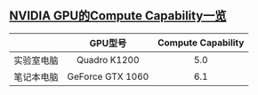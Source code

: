 ## [NVIDIA GPU的Compute Capability一览](https://blog.csdn.net/JiaJunLee/article/details/52067962)



|            |     GPU型号      | Compute Capability |
| :--------: | :--------------: | :----------------: |
| 实验室电脑 |   Quadro K1200   |        5.0         |
| 笔记本电脑 | GeForce GTX 1060 |        6.1         |

